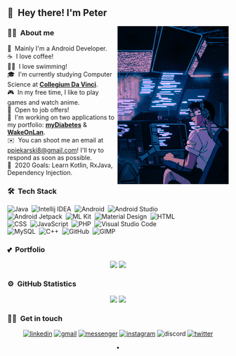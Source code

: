 ## 👋 &nbsp;Hey there! I'm Peter

<img alt="lofi" src="https://github.com/piekarskipiotr/piekarskipiotr/blob/main/assets/tumblr_oezv38ikwg1sznfdio1_500.gif" align="right"/>

### 🐱‍💻 &nbsp;About me

👾 &nbsp;Mainly I'm a Android Developer.\
☕ &nbsp;I love coffee!\
🏊‍♂️ &nbsp;I love swimming!\
🎓 &nbsp;I'm currently studying Computer Science at <b>[Collegium Da Vinci][cdv]</b>.\
🎮 &nbsp;In my free time, I like to play games and watch anime.\
💼 &nbsp;Open to job offers!\
🔧 &nbsp;I'm working on two applications to my portfolio: <b>[myDiabetes][mydiabetes]</b> & <b>[WakeOnLan][wol]</b>.\
✉️ &nbsp;You can shoot me an email at ppiekarski8@gmail.com! I'll try to respond as soon as possible.\
🥅 &nbsp;2020 Goals: Learn Kotlin, RxJava, Dependency Injection.

### 🛠 &nbsp;Tech Stack

![Java](https://img.shields.io/badge/Java-007396?style=for-the-badge&logo=java&logoColor=white)&nbsp;
![Intellij IDEA](https://img.shields.io/badge/Intellij%20IDEA-000000?style=for-the-badge&logo=intellij-idea&logoColor=white)&nbsp;
![Android](https://img.shields.io/badge/Android-brightgreen?style=for-the-badge&logo=android&logoColor=white)&nbsp;
![Android Studio](https://img.shields.io/badge/Android%20Studio-3DDC84?style=for-the-badge&logo=android-studio&logoColor=white)&nbsp;
<br>
![Android Jetpack](https://img.shields.io/badge/Android%20Jetpack-4285F4?style=for-the-badge&logo=data:image/png;base64,aHR0cHM6Ly9kcml2ZS5nb29nbGUuY29tL2ZpbGUvZC8xZS1KSkZJLXpNdkZ5dk5MVl82MDFBaEJlSzVSTWM1cS0vdmlldz91c3A9c2hhcmluZw==)&nbsp;
![ML Kit](https://img.shields.io/badge/ML%20Kit-125AB8?style=for-the-badge&logo=data:image/png;base64,aHR0cHM6Ly9kcml2ZS5nb29nbGUuY29tL2ZpbGUvZC8xa0FIOWlIR2xPT3R3X3FwcnE3Yi1UVm1yS29nYTd3TEIvdmlldz91c3A9c2hhcmluZw==)&nbsp;
![Material Design](https://img.shields.io/badge/Material%20Design-757575?style=for-the-badge&logo=material-design&logoColor=white)&nbsp;
![HTML](https://img.shields.io/badge/HTML-E34F26?style=for-the-badge&logo=html5&logoColor=white)&nbsp;
<br>
![CSS](https://img.shields.io/badge/CSS-1572B6?style=for-the-badge&logo=css3&logoColor=white)&nbsp;
![JavaScript](https://img.shields.io/badge/JavaScript-F7DF1E?style=for-the-badge&logo=javascript&logoColor=181A1B)&nbsp;
![PHP](https://img.shields.io/badge/PHP-777BB4?style=for-the-badge&logo=php&logoColor=white)&nbsp;
![Visual Studio Code](https://img.shields.io/badge/Visual%20Studio%20Code-007ACC?style=for-the-badge&logo=visual-studio-code&logoColor=white)&nbsp;
<br>
![MySQL](https://img.shields.io/badge/MySQL-4479A1?style=for-the-badge&logo=mysql&logoColor=white)&nbsp;
![C++](https://img.shields.io/badge/C++-00599C?style=for-the-badge&logo=C%2B%2B&l&logoColor=white)&nbsp;
![GitHub](https://img.shields.io/badge/GitHub-181717?style=for-the-badge&logo=github&logoColor=white)&nbsp;
![GIMP](https://img.shields.io/badge/GIMP-5C5543?style=for-the-badge&logo=gimp&logoColor=white)&nbsp;

### 💕 &nbsp;Portfolio

<p align="center">
  <img height="150em" src="https://github-readme-stats.vercel.app/api/pin/?username=piekarskipiotr&repo=myDiabetes&theme=tokyonight"/>
  <img height="150em" src="https://github-readme-stats.vercel.app/api/pin/?username=piekarskipiotr&repo=WakeOnLAN&theme=tokyonight"/>
</p>



### ⚙️ &nbsp;GitHub Statistics
<p align="center">
  <img height="150em" src="https://github-readme-stats-eight-theta.vercel.app/api?username=piekarskipiotr&show_icons=true&theme=tokyonight&include_all_commits=true&hide_rank=true"/>
  <img height="150em" src="https://github-readme-stats.vercel.app/api/top-langs/?username=piekarskipiotr&theme=tokyonight"/>
</p>

### 🤝🏻 &nbsp;Get in touch
<p align="center">
  <a href="https://www.linkedin.com/in/piekarskipiotr/"><img alt="linkedin" src="https://img.shields.io/badge/LinkedIn-0077B5?logo=linkedin&logoColor=white&amp;style=flat-square"/></a>
  <a href="mailto:ppiekarski8@gmail.com"><img alt="gmail" src="https://img.shields.io/badge/Gmail-D14836?logo=gmail&logoColor=white&amp;style=flat-square"/></a>
  <a href="http://m.me/piekarskiski"><img alt="messenger" src="https://img.shields.io/badge/Messenger-00B2FF?logo=messenger&logoColor=white&amp;style=flat-square"/></a>
  <a href="https://www.instagram.com/piekarskiski/"><img alt="instagram" src="https://img.shields.io/badge/Instagram-E4405F?logo=instagram&logoColor=white&amp;style=flat-square"/></a>
   <img alt="discord" src="https://img.shields.io/badge/Discord%3A%20xazai%234237-7289DA?logo=discord&logoColor=white&amp;style=flat-square"/>
  <a href="https://twitter.com/xazai_"><img alt="twitter" src="https://img.shields.io/badge/Twitter-1DA1F2?logo=twitter&logoColor=white&amp;style=flat-square"/></a>
</p>

<p align="center">•</p>



 
 


[cdv]: https://cdv.pl/
[mydiabetes]: https://github.com/piekarskipiotr/myDiabetes
[wol]: https://github.com/piekarskipiotr/WakeOnLAN
[linkedin]: https://www.linkedin.com/in/piekarskipiotr/
[gmail]: mailto:ppiekarski8@gmail.com
[messenger]: http://m.me/piekarskiski
[instagram]: https://www.instagram.com/piekarskiski/
[twitter]: https://twitter.com/xazai_
[discord]: xazai#4237


